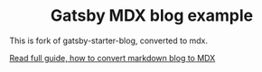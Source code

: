 <h1 align="center">
  Gatsby MDX blog example
</h1>

This is fork of gatsby-starter-blog, converted to mdx.

[Read full guide, how to convert markdown blog to MDX](http://localhost:8000/blog/mdx-convert/)
